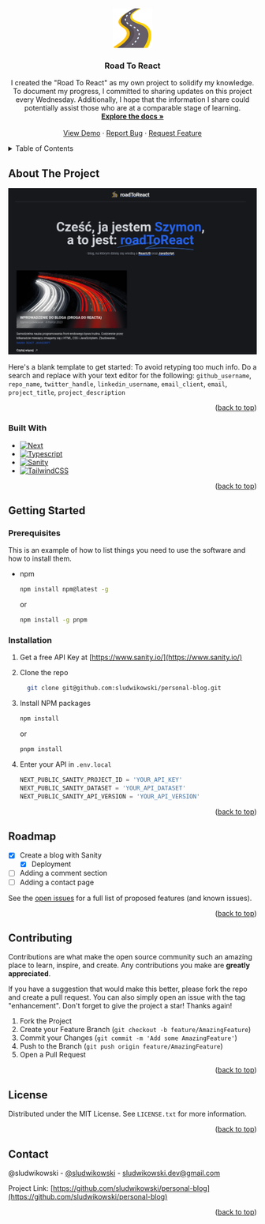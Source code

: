 <a name="readme-top"></a>

<br />
<div align="center">
  <a href="https://github.com/github_username/repo_name">
    <img src="public/road.png" alt="Logo" width="80" height="80">
  </a>

<h3 align="center">Road To React</h3>

  <p align="center">
    I created the "Road To React" as my own project to solidify my knowledge. To document my
progress, I committed to sharing updates on this project every Wednesday. Additionally, I
hope that the information I share could potentially assist those who are at a comparable
stage of learning.
    <br />
    <a href="https://github.com/sludwikowski/personal-blog"><strong>Explore the docs »</strong></a>
    <br />
    <br />
    <a href="https://www.roadtoreact.pl/">View Demo</a>
    ·
    <a href="https://github.com/sludwikowski/personal-blog/issues">Report Bug</a>
    ·
    <a href="https://github.com/sludwikowski/personal-blog/issues">Request Feature</a>
  </p>
</div>

<!-- TABLE OF CONTENTS -->
<details>
  <summary>Table of Contents</summary>
  <ol>
    <li>
      <a href="#about-the-project">About The Project</a>
      <ul>
        <li><a href="#built-with">Built With</a></li>
      </ul>
    </li>
    <li>
      <a href="#getting-started">Getting Started</a>
      <ul>
        <li><a href="#prerequisites">Prerequisites</a></li>
        <li><a href="#installation">Installation</a></li>
      </ul>
    </li>
    <li><a href="#roadmap">Roadmap</a></li>
    <li><a href="#contributing">Contributing</a></li>
    <li><a href="#license">License</a></li>
    <li><a href="#contact">Contact</a></li>
  </ol>
</details>

<!-- ABOUT THE PROJECT -->

## About The Project

[![Road_To_React][product-screenshot]](/public/defaultOg.png)

Here's a blank template to get started: To avoid retyping too much info. Do a search and replace with your text editor for the following: `github_username`, `repo_name`, `twitter_handle`, `linkedin_username`, `email_client`, `email`, `project_title`, `project_description`

<p align="right">(<a href="#readme-top">back to top</a>)</p>

### Built With

- [![Next][Next.js]][Next-url]
- [![Typescript][Typescript]][Typescript-url]
- [![Sanity][Sanity]][Sanity-url]
- [![TailwindCSS][TailwindCSS]][tailwind-url]

<p align="right">(<a href="#readme-top">back to top</a>)</p>

<!-- GETTING STARTED -->

## Getting Started

### Prerequisites

This is an example of how to list things you need to use the software and how to install them.

- npm
  ```sh
  npm install npm@latest -g
  ```
  or
  ```sh
  npm install -g pnpm
  ```

### Installation

1. Get a free API Key at [https://www.sanity.io/](https://www.sanity.io/)
2. Clone the repo
   ```sh
     git clone git@github.com:sludwikowski/personal-blog.git
   ```
3. Install NPM packages

   ```sh
   npm install
   ```

   or

   ```sh
   pnpm install
   ```

4. Enter your API in `.env.local`
   ```js
   NEXT_PUBLIC_SANITY_PROJECT_ID = 'YOUR_API_KEY'
   NEXT_PUBLIC_SANITY_DATASET = 'YOUR_API_DATASET'
   NEXT_PUBLIC_SANITY_API_VERSION = 'YOUR_API_VERSION'
   ```

<p align="right">(<a href="#readme-top">back to top</a>)</p>

<!-- ROADMAP -->

## Roadmap

- [x] Create a blog with Sanity
  - [x] Deployment
- [ ] Adding a comment section
- [ ] Adding a contact page

See the [open issues](hhttps://github.com/sludwikowski/personal-blog/issues) for a full list of proposed features (and known issues).

<p align="right">(<a href="#readme-top">back to top</a>)</p>

<!-- CONTRIBUTING -->

## Contributing

Contributions are what make the open source community such an amazing place to learn, inspire, and create. Any contributions you make are **greatly appreciated**.

If you have a suggestion that would make this better, please fork the repo and create a pull request. You can also simply open an issue with the tag "enhancement".
Don't forget to give the project a star! Thanks again!

1. Fork the Project
2. Create your Feature Branch (`git checkout -b feature/AmazingFeature`)
3. Commit your Changes (`git commit -m 'Add some AmazingFeature'`)
4. Push to the Branch (`git push origin feature/AmazingFeature`)
5. Open a Pull Request

<p align="right">(<a href="#readme-top">back to top</a>)</p>

<!-- LICENSE -->

## License

Distributed under the MIT License. See `LICENSE.txt` for more information.

<p align="right">(<a href="#readme-top">back to top</a>)</p>

<!-- CONTACT -->

## Contact

@sludwikowski - [@sludwikowski](https://www.linkedin.com/in/sludwikowski/) - sludwikowski.dev@gmail.com

Project Link: [https://github.com/sludwikowski/personal-blog](https://github.com/sludwikowski/personal-blog)

<p align="right">(<a href="#readme-top">back to top</a>)</p>

<!-- MARKDOWN LINKS & IMAGES -->
<!-- https://www.markdownguide.org/basic-syntax/#reference-style-links -->

[contributors-shield]: https://img.shields.io/github/contributors/github_username/repo_name.svg?style=for-the-badge
[contributors-url]: https://github.com/sludwikowski/personal-blog/graphs/contributors
[forks-shield]: https://img.shields.io/github/forks/github_username/repo_name.svg?style=for-the-badge
[forks-url]: https://github.com/sludwikowski/personal-blog/network/members
[stars-shield]: https://img.shields.io/github/stars/github_username/repo_name.svg?style=for-the-badge
[stars-url]: https://github.com/sludwikowski/personal-blog/stargazers
[issues-shield]: https://img.shields.io/github/issues/github_username/repo_name.svg?style=for-the-badge
[issues-url]: https://github.com/sludwikowski/personal-blog/issues
[license-shield]: https://img.shields.io/github/license/github_username/repo_name.svg?style=for-the-badge
[license-url]: https://github.com/sludwikowski/personal-blog/blob/master/LICENSE.txt
[linkedin-shield]: https://img.shields.io/badge/-LinkedIn-black.svg?style=for-the-badge&logo=linkedin&colorB=555
[linkedin-url]: https://www.linkedin.com/in/sludwikowski/
[product-screenshot]: /public/defaultOg.png
[Next.js]: https://img.shields.io/badge/next.js-000000?style=for-the-badge&logo=nextdotjs&logoColor=white
[Next-url]: https://nextjs.org/
[TypeScript]: https://img.shields.io/badge/typescript-3178C6?style=for-the-badge&logo=typescript&logoColor=white
[TypeScript-url]: https://www.typescriptlang.org/
[Sanity]: https://img.shields.io/badge/sanity-F79E97?style=for-the-badge&logo=sanity&logoColor=white
[sanity-url]: https://sanity.io/
[TailwindCSS]: https://img.shields.io/badge/tailwindcss-38BDF8?style=for-the-badge&logo=tailwindcss&logoColor=white
[tailwind-url]: https://tailwindcss.com/
